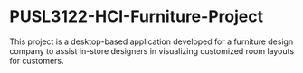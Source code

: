 # PUSL3122-HCI-Furniture-Project
This project is a desktop-based application developed for a furniture design company to assist in-store designers in visualizing customized room layouts for customers.
